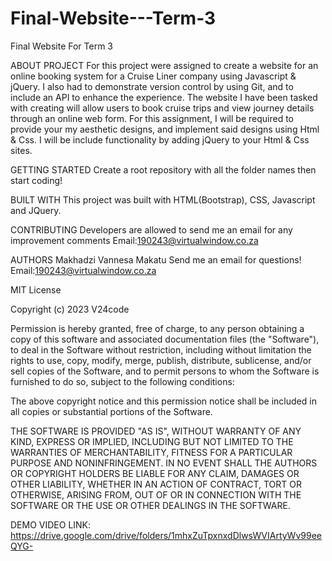 # Final-Website---Term-3
 Final Website For Term 3

ABOUT PROJECT
For this project were assigned to create a website for an online
booking system for a Cruise Liner company using Javascript & jQuery.
I also had to demonstrate version control by using Git, and
 to include an API to enhance the experience. The website
I have been tasked with creating will allow users to book cruise
trips and view journey details through an online web form. For this
assignment, I will be required to provide your my aesthetic
designs, and implement said designs using Html & Css. I  will be
include functionality by adding jQuery to your Html & Css sites.

GETTING STARTED
Create a root repository with all the folder names then start coding!

BUILT WITH
This project was built with HTML(Bootstrap), CSS, Javascript and JQuery.

CONTRIBUTING
Developers are allowed to send me an email for any improvement comments
Email:190243@virtualwindow.co.za

AUTHORS
Makhadzi Vannesa Makatu 
Send me an email for questions!
Email:190243@virtualwindow.co.za

MIT License

Copyright (c) 2023 V24code

Permission is hereby granted, free of charge, to any person obtaining a copy
of this software and associated documentation files (the "Software"), to deal
in the Software without restriction, including without limitation the rights
to use, copy, modify, merge, publish, distribute, sublicense, and/or sell
copies of the Software, and to permit persons to whom the Software is
furnished to do so, subject to the following conditions:

The above copyright notice and this permission notice shall be included in all
copies or substantial portions of the Software.

THE SOFTWARE IS PROVIDED "AS IS", WITHOUT WARRANTY OF ANY KIND, EXPRESS OR
IMPLIED, INCLUDING BUT NOT LIMITED TO THE WARRANTIES OF MERCHANTABILITY,
FITNESS FOR A PARTICULAR PURPOSE AND NONINFRINGEMENT. IN NO EVENT SHALL THE
AUTHORS OR COPYRIGHT HOLDERS BE LIABLE FOR ANY CLAIM, DAMAGES OR OTHER
LIABILITY, WHETHER IN AN ACTION OF CONTRACT, TORT OR OTHERWISE, ARISING FROM,
OUT OF OR IN CONNECTION WITH THE SOFTWARE OR THE USE OR OTHER DEALINGS IN THE
SOFTWARE.

DEMO VIDEO LINK:
https://drive.google.com/drive/folders/1mhxZuTpxnxdDlwsWVIArtyWv99eeQYG-